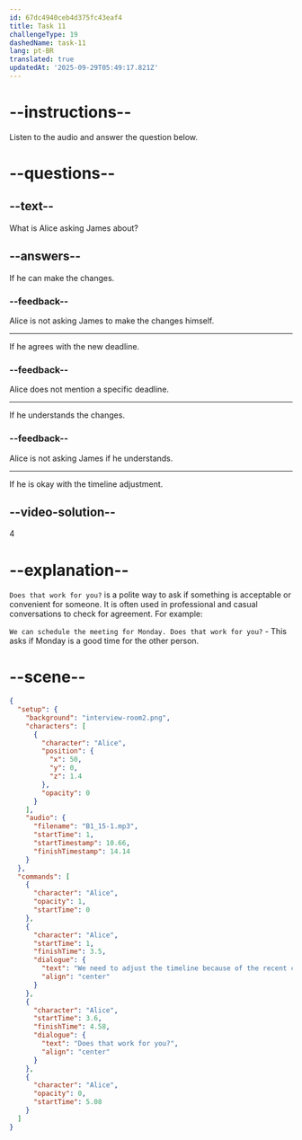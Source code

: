 ```yaml
---
id: 67dc4940ceb4d375fc43eaf4
title: Task 11
challengeType: 19
dashedName: task-11
lang: pt-BR
translated: true
updatedAt: '2025-09-29T05:49:17.821Z'
---
```


<!-- (Audio) Alice: We need to adjust the timeline because of the recent changes. Does that work for you? -->

# --instructions--

Listen to the audio and answer the question below.

# --questions--

## --text--

What is Alice asking James about?

## --answers--

If he can make the changes.

### --feedback--

Alice is not asking James to make the changes himself.

---

If he agrees with the new deadline.

### --feedback--

Alice does not mention a specific deadline.

---

If he understands the changes.

### --feedback--

Alice is not asking James if he understands.

---

If he is okay with the timeline adjustment.

## --video-solution--

4

# --explanation--

`Does that work for you?` is a polite way to ask if something is acceptable or convenient for someone. It is often used in professional and casual conversations to check for agreement. For example:

`We can schedule the meeting for Monday. Does that work for you?` - This asks if Monday is a good time for the other person.

# --scene--

```json
{
  "setup": {
    "background": "interview-room2.png",
    "characters": [
      {
        "character": "Alice",
        "position": {
          "x": 50,
          "y": 0,
          "z": 1.4
        },
        "opacity": 0
      }
    ],
    "audio": {
      "filename": "B1_15-1.mp3",
      "startTime": 1,
      "startTimestamp": 10.66,
      "finishTimestamp": 14.14
    }
  },
  "commands": [
    {
      "character": "Alice",
      "opacity": 1,
      "startTime": 0
    },
    {
      "character": "Alice",
      "startTime": 1,
      "finishTime": 3.5,
      "dialogue": {
        "text": "We need to adjust the timeline because of the recent changes.",
        "align": "center"
      }
    },
    {
      "character": "Alice",
      "startTime": 3.6,
      "finishTime": 4.58,
      "dialogue": {
        "text": "Does that work for you?",
        "align": "center"
      }
    },
    {
      "character": "Alice",
      "opacity": 0,
      "startTime": 5.08
    }
  ]
}
```
